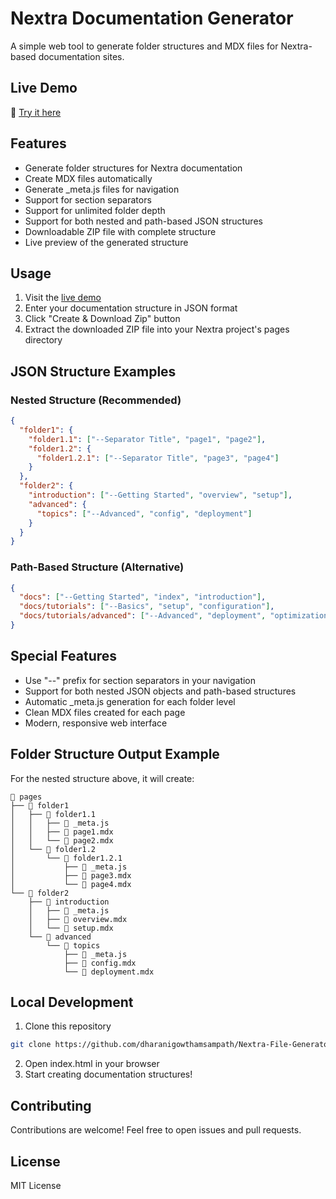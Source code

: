 # Nextra Documentation Generator

A simple web tool to generate folder structures and MDX files for Nextra-based documentation sites.

## Live Demo

🚀 [Try it here](https://dharanigowthamsampath.github.io/Nextra-File-Generator)

## Features

- Generate folder structures for Nextra documentation
- Create MDX files automatically
- Generate \_meta.js files for navigation
- Support for section separators
- Support for unlimited folder depth
- Support for both nested and path-based JSON structures
- Downloadable ZIP file with complete structure
- Live preview of the generated structure

## Usage

1. Visit the [live demo](https://dharanigowthamsampath.github.io/Nextra-File-Generator)
2. Enter your documentation structure in JSON format
3. Click "Create & Download Zip" button
4. Extract the downloaded ZIP file into your Nextra project's pages directory

## JSON Structure Examples

### Nested Structure (Recommended)

```json
{
  "folder1": {
    "folder1.1": ["--Separator Title", "page1", "page2"],
    "folder1.2": {
      "folder1.2.1": ["--Separator Title", "page3", "page4"]
    }
  },
  "folder2": {
    "introduction": ["--Getting Started", "overview", "setup"],
    "advanced": {
      "topics": ["--Advanced", "config", "deployment"]
    }
  }
}
```

### Path-Based Structure (Alternative)

```json
{
  "docs": ["--Getting Started", "index", "introduction"],
  "docs/tutorials": ["--Basics", "setup", "configuration"],
  "docs/tutorials/advanced": ["--Advanced", "deployment", "optimization"]
}
```

## Special Features

- Use "--" prefix for section separators in your navigation
- Support for both nested JSON objects and path-based structures
- Automatic \_meta.js generation for each folder level
- Clean MDX files created for each page
- Modern, responsive web interface

## Folder Structure Output Example

For the nested structure above, it will create:

```
📁 pages
├── 📁 folder1
│   ├── 📁 folder1.1
│   │   ├── 📄 _meta.js
│   │   ├── 📄 page1.mdx
│   │   └── 📄 page2.mdx
│   └── 📁 folder1.2
│       └── 📁 folder1.2.1
│           ├── 📄 _meta.js
│           ├── 📄 page3.mdx
│           └── 📄 page4.mdx
└── 📁 folder2
    ├── 📁 introduction
    │   ├── 📄 _meta.js
    │   ├── 📄 overview.mdx
    │   └── 📄 setup.mdx
    └── 📁 advanced
        └── 📁 topics
            ├── 📄 _meta.js
            ├── 📄 config.mdx
            └── 📄 deployment.mdx
```

## Local Development

1. Clone this repository

```bash
git clone https://github.com/dharanigowthamsampath/Nextra-File-Generator.git
```

2. Open index.html in your browser
3. Start creating documentation structures!

## Contributing

Contributions are welcome! Feel free to open issues and pull requests.

## License

MIT License
